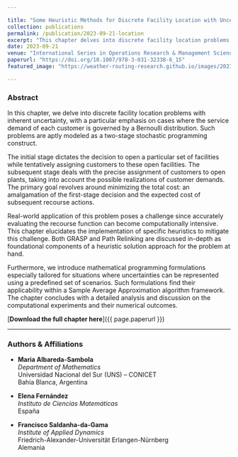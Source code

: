 ```yaml
---

title: "Some Heuristic Methods for Discrete Facility Location with Uncertain Demands"
collection: publications
permalink: /publication/2023-09-21-location
excerpt: "This chapter delves into discrete facility location problems with inherent uncertainty, emphasizing the service demand governed by a Bernoulli distribution."
date: 2023-09-21
venue: "International Series in Operations Research & Management Science, ISOR volume 347"
paperurl: "https://doi.org/10.1007/978-3-031-32338-6_15"
featured_image: "https://weather-routing-research.github.io/images/2023-09-21-location.png"

---
```


### Abstract

In this chapter, we delve into discrete facility location problems with inherent uncertainty, with a particular emphasis on cases where the service demand of each customer is governed by a Bernoulli distribution. Such problems are aptly modeled as a two-stage stochastic programming construct.

The initial stage dictates the decision to open a particular set of facilities while tentatively assigning customers to these open facilities. The subsequent stage deals with the precise assignment of customers to open plants, taking into account the possible realizations of customer demands. The primary goal revolves around minimizing the total cost: an amalgamation of the first-stage decision and the expected cost of subsequent recourse actions.

Real-world application of this problem poses a challenge since accurately evaluating the recourse function can become computationally intensive. This chapter elucidates the implementation of specific heuristics to mitigate this challenge. Both GRASP and Path Relinking are discussed in-depth as foundational components of a heuristic solution approach for the problem at hand.

Furthermore, we introduce mathematical programming formulations especially tailored for situations where uncertainties can be represented using a predefined set of scenarios. Such formulations find their applicability within a Sample Average Approximation algorithm framework. The chapter concludes with a detailed analysis and discussion on the computational experiments and their numerical outcomes.

[**Download the full chapter here**]({{ page.paperurl }})

---

### Authors & Affiliations

- **Maria Albareda-Sambola**  
  _Department of Mathematics_  
  Universidad Nacional del Sur (UNS) – CONICET  
  Bahía Blanca, Argentina

- **Elena Fernández**  
  _Instituto de Ciencias Matemáticas_  
  España

- **Francisco Saldanha-da-Gama**  
  _Institute of Applied Dynamics_  
  Friedrich-Alexander-Universität Erlangen-Nürnberg  
  Alemania
